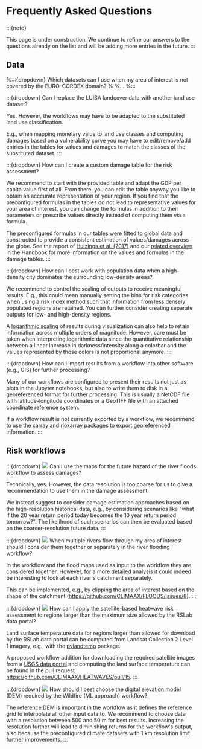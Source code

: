 # Frequently Asked Questions

:::{note}

This page is under construction. We continue to refine our answers to the questions already on the list and will be adding more entries in the future.
:::



## Data

%:::{dropdown} Which datasets can I use when my area of interest is not covered by the EURO-CORDEX domain?
%
%...
%:::


:::{dropdown} Can I replace the LUISA landcover data with another land use dataset?

Yes.
However, the workflows may have to be adapted to the substituted land use classification.

E.g., when mapping monetary value to land use classes and computing damages based on a vulnerability curve you may have to edit/remove/add entries in the tables for values and damages to match the classes of the substituted dataset.
:::


:::{dropdown} How can I create a custom damage table for the risk assessment?

We recommend to start with the provided table and adapt the GDP per capita value first of all.
From there, you can edit the table anyway you like to obtain an acccurate representation of your region.
If you find that the preconfigured formulas in the tables do not lead to representative values for your area of interest, you can change the formulas in addition to their parameters or prescribe values directly instead of computing them via a formula.

The preconfigured formulas in our tables were fitted to global data and constructed to provide a consistent estimation of values/damages across the globe.
See the report of [Huizinga et al. (2017)](https://publications.jrc.ec.europa.eu/repository/handle/JRC105688) and our [related overview](../notebooks/workflows/vulnerability-curves-adjustment) in the Handbook for more information on the values and formulas in the damage tables.
:::


:::{dropdown} How can I best work with population data when a high-density city dominates the surrounding low-density areas?
 
We recommend to control the scaling of outputs to receive meaningful results.
E.g., this could mean manually setting the bins for risk categories when using a risk index method such that information from less densely populated regions are retained.
You can further consider creating separate outputs for low- and high-density regions.

A [logarithmic scaling](https://en.wikipedia.org/wiki/Logarithmic_scale) of results during visualization can also help to retain information across multiple orders of magnitude.
However, care must be taken when interpreting logarithmic data since the quantitative relationship between a linear increase in darkness/intensity along a colorbar and the values represented by those colors is not proportional anymore.
:::


:::{dropdown} How can I import results from a workflow into other software (e.g., GIS) for further processing?

Many of our workflows are configured to present their results not just as plots in the Jupyter notebooks, but also to write them to disk in a georeferenced format for further processing.
This is usually a NetCDF file with latitude-longitude coordinates or a GeoTIFF file with an attached coordinate reference system.

If a workflow result is not currently exported by a workflow, we recommend to use the [xarray](https://tutorial.xarray.dev/fundamentals/01.1_io.html) and [rioxarray](https://corteva.github.io/rioxarray/html/examples/examples.html) packages to export georeferenced information.
:::


## Risk workflows

:::{dropdown} <img src="../images/icon_s/icon_s_floods.png" class="hazard-icon"> Can I use the maps for the future hazard of the river floods workflow to assess damages?

Technically, yes.
However, the data resolution is too coarse for us to give a recommendation to use them in the damage assessment.

We instead suggest to consider damage estimation approaches based on the high-resolution historical data, e.g., by considering scenarios like "what if the 20 year return period today becomes the 10 year return period tomorrow?".
The likelihood of such scenarios can then be evaluated based on the coarser-resolution future data.
:::


:::{dropdown} <img src="../images/icon_s/icon_s_floods.png" class="hazard-icon"> When multiple rivers flow through my area of interest should I consider them together or separately in the river flooding workflow?

In the workflow and the flood maps used as input to the workflow they are considered together.
However, for a more detailed analysis it could indeed be interesting to look at each river's catchment separately.

This can be implemented, e.g., by clipping the area of interest based on the shape of the catchment (https://github.com/CLIMAAX/FLOODS/issues/8).
:::


:::{dropdown} <img src="../images/icon_s/icon_s_heatwaves.png" class="hazard-icon"> How can I apply the satellite-based heatwave risk assessment to regions larger than the maximum size allowed by the RSLab data portal?

Land surface temperature data for regions larger than allowed for download by the RSLab data portal can be computed from Landsat Collection 2 Level 1 imagery, e.g., with the [pylandtemp](https://github.com/pylandtemp/pylandtemp) package.

A proposed workflow addition for downloading the required satellite images from a [USGS data portal](https://earthexplorer.usgs.gov/) and computing the land surface temperature can be found in the pull request https://github.com/CLIMAAX/HEATWAVES/pull/15.
:::


:::{dropdown} <img src="../images/icon_s/icon_s_fire.png" class="hazard-icon"> How should I best choose the digital elevation model (DEM) required by the Wildfire (ML approach) workflow?

The reference DEM is important in the workflow as it defines the reference grid to interpolate all other input data to.
We recommend to choose data with a resolution between 500 and 50 m for best results.
Increasing the resolution further will lead to diminishing returns for the workflow's output, also because the preconfigured climate datasets with 1 km resolution limit further improvements.
:::